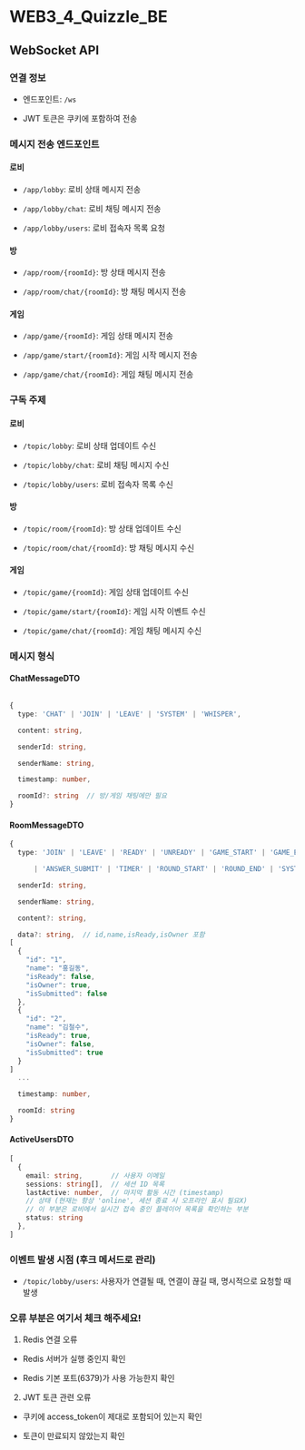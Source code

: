 # WEB3_4_Quizzle_BE

## WebSocket API

### 연결 정보

- 엔드포인트: `/ws`

- JWT 토큰은 쿠키에 포함하여 전송
### 메시지 전송 엔드포인트

#### 로비

- `/app/lobby`: 로비 상태 메시지 전송

- `/app/lobby/chat`: 로비 채팅 메시지 전송

- `/app/lobby/users`: 로비 접속자 목록 요청

#### 방

- `/app/room/{roomId}`: 방 상태 메시지 전송

- `/app/room/chat/{roomId}`: 방 채팅 메시지 전송

#### 게임

- `/app/game/{roomId}`: 게임 상태 메시지 전송

- `/app/game/start/{roomId}`: 게임 시작 메시지 전송

- `/app/game/chat/{roomId}`: 게임 채팅 메시지 전송

### 구독 주제

#### 로비

- `/topic/lobby`: 로비 상태 업데이트 수신

- `/topic/lobby/chat`: 로비 채팅 메시지 수신

- `/topic/lobby/users`: 로비 접속자 목록 수신

#### 방

- `/topic/room/{roomId}`: 방 상태 업데이트 수신

- `/topic/room/chat/{roomId}`: 방 채팅 메시지 수신

#### 게임

- `/topic/game/{roomId}`: 게임 상태 업데이트 수신

- `/topic/game/start/{roomId}`: 게임 시작 이벤트 수신

- `/topic/game/chat/{roomId}`: 게임 채팅 메시지 수신

### 메시지 형식

#### ChatMessageDTO
```typescript

{
  type: 'CHAT' | 'JOIN' | 'LEAVE' | 'SYSTEM' | 'WHISPER',

  content: string,

  senderId: string,

  senderName: string,

  timestamp: number,

  roomId?: string  // 방/게임 채팅에만 필요
}

```



#### RoomMessageDTO
```typescript
{
  type: 'JOIN' | 'LEAVE' | 'READY' | 'UNREADY' | 'GAME_START' | 'GAME_END'

      | 'ANSWER_SUBMIT' | 'TIMER' | 'ROUND_START' | 'ROUND_END' | 'SYSTEM',

  senderId: string,

  senderName: string,

  content?: string,

  data?: string,  // id,name,isReady,isOwner 포함
[
  {
    "id": "1",
    "name": "홍길동",
    "isReady": false,
    "isOwner": true,
    "isSubmitted": false
  },
  {
    "id": "2",
    "name": "김철수",
    "isReady": true,
    "isOwner": false,
    "isSubmitted": true
  }
]
  ...

  timestamp: number,

  roomId: string
}
```
#### ActiveUsersDTO
```typescript
[
  {
    email: string,       // 사용자 이메일
    sessions: string[],  // 세션 ID 목록
    lastActive: number,  // 마지막 활동 시간 (timestamp)
	// 상태 (현재는 항상 'online', 세션 종료 시 오프라인 표시 필요X)
	// 이 부분은 로비에서 실시간 접속 중인 플레이어 목록을 확인하는 부분
    status: string       
  },
]
```

### 이벤트 발생 시점 (후크 메서드로 관리)

- `/topic/lobby/users`: 사용자가 연결될 때, 연결이 끊길 때, 명시적으로 요청할 때 발생

### 오류 부분은 여기서 체크 해주세요!

1. Redis 연결 오류

- Redis 서버가 실행 중인지 확인

- Redis 기본 포트(6379)가 사용 가능한지 확인

2. JWT 토큰 관련 오류

- 쿠키에 access_token이 제대로 포함되어 있는지 확인

- 토큰이 만료되지 않았는지 확인